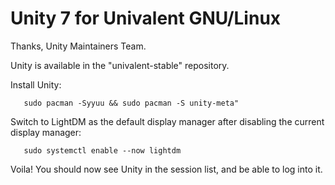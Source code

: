 # Unity 7 for Univalent GNU/Linux

Thanks, Unity Maintainers Team.

Unity is available in the "univalent-stable" repository.

Install Unity:

```
   sudo pacman -Syyuu && sudo pacman -S unity-meta"
```

Switch to LightDM as the default display manager after disabling the current display manager:

```
   sudo systemctl enable --now lightdm
```

Voila! You should now see Unity in the session list, and be able to log into it.

